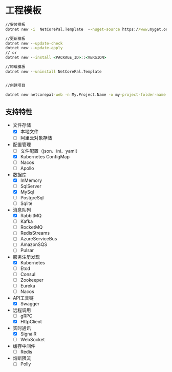 # 工程模板

``` bat
//安装模板
dotnet new -i  NetCorePal.Template  --nuget-source https://www.myget.org/F/netcorepal/api/v3/index.json

//更新模板
dotnet new --update-check 
dotnet new --update-apply 
// or 
dotnet new --install <PACKAGE_ID>::<VERSION>

//卸载模板
dotnet new --uninstall NetCorePal.Template


//创建项目

dotnet new netcorepal-web -n My.Project.Name -o my-project-folder-name
```


## 支持特性

+ 文件存储
    - [x] 本地文件
    - [ ] 阿里云对象存储
+ 配置管理
    - [ ] 文件配置（json、ini、yaml）
    - [x] Kubernetes ConfigMap
    - [ ] Nacos
    - [ ] Apollo
+ 数据库
    - [x] InMemory
    - [ ] SqlServer
    - [x] MySql
    - [ ] PostgreSql
    - [ ] Sqlite
+ 消息队列
    - [x] RabbitMQ
    - [ ] Kafka
    - [ ] RocketMQ
    - [ ] RedisStreams
    - [ ] AzureServiceBus
    - [ ] AmazonSQS
    - [ ] Pulsar
+ 服务注册发现
    - [x] Kubernetes
    - [ ] Etcd
    - [ ] Consul
    - [ ] Zookeeper
    - [ ] Eureka
    - [ ] Nacos
+ API工具链
    - [x] Swagger
+ 远程调用
    - [ ] gRPC
    - [x] HttpClient
+ 实时通讯
    - [x] SignalR
    - [ ] WebSocket
+ 缓存中间件
    - [ ] Redis
+ 熔断限流
    - [ ] Polly